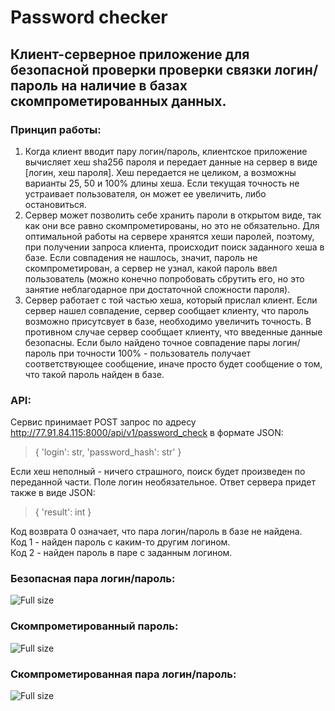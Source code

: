 # Password checker
## Клиент-серверное приложение для безопасной проверки проверки связки логин/пароль на наличие в базах скомпрометированных данных.

### Принцип работы:
1) Когда клиент вводит пару логин/пароль, клиентское приложение вычисляет хеш sha256 пароля и передает данные на сервер в виде [логин, хеш пароля]. Хеш передается не целиком, а возможны варианты 25, 50 и 100% длины хеша. Если текущая точность не устраивает пользователя, он может ее увеличить, либо остановиться.
2) Сервер может позволить себе хранить пароли в открытом виде, так как они все равно скомпрометированы, но это не обязательно. Для оптимальной работы на сервере хранятся хеши паролей, поэтому, при получении запроса клиента, происходит поиск заданного хеша в базе. Если совпадения не нашлось, значит, пароль не скомпрометирован, а сервер не узнал, какой пароль ввел пользователь (можно конечно попробовать сбрутить его, но это занятие неблагодарное при достаточной сложности пароля).
3) Сервер работает с той частью хеша, который прислал клиент. Если сервер нашел совпадение, сервер сообщает клиенту, что пароль возможно присутсвует в базе, необходимо увеличить точность. В противном случае сервер сообщает клиенту, что введенные данные безопасны. Если было найдено точное совпадение пары логин/пароль при точности 100% - пользователь получает соответствующее сообщение, иначе просто будет сообщение о том, что такой пароль найден в базе.

### API:
Сервис принимает POST запрос по адресу http://77.91.84.115:8000/api/v1/password_check в формате JSON:  
> { 'login': str, 'password_hash': str' }

Если хеш неполный - ничего страшного, поиск будет произведен по переданной части. Поле логин необязательное.
Ответ сервера придет также в виде JSON:
> { 'result': int }

Код возврата 0 означает, что пара логин/пароль в базе не найдена.  
Код 1 - найден пароль с каким-то другим логином.  
Код 2 - найден пароль в паре с заданным логином.

### Безопасная пара логин/пароль:
![Full size](https://github.com/Berendei-Jr/password_checker/blob/main/images/secure_credentials.png)

### Скомпрометированный пароль:
![Full size](https://github.com/Berendei-Jr/password_checker/blob/main/images/pass_compromised.png)

### Скомпрометированная пара логин/пароль:
![Full size](https://github.com/Berendei-Jr/password_checker/blob/main/images/pair_compromised.png)
